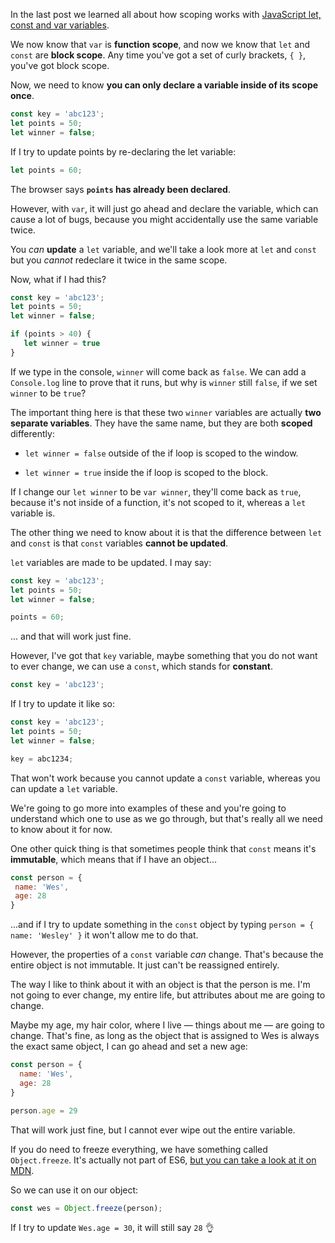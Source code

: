 In the last post we learned all about how scoping works with [JavaScript let, const and var variables](http://wesbos.com/javascript-scoping/).

We now know that `var` is **function scope**, and now we know that `let` and `const` are **block scope**. Any time you've got a set of curly brackets, `{ }`, you've got block scope.

Now, we need to know **you can only declare a variable inside of its scope once**.

```js
const key = 'abc123';
let points = 50;
let winner = false;
```

If I try to update points by re-declaring the let variable:

```js
let points = 60;
```

The browser says **`points` has already been declared**.

However, with `var`, it will just go ahead and declare the variable, which can cause a lot of bugs, because you might accidentally use the same variable twice.

You _can_ **update** a `let` variable, and we'll take a look more at `let` and `const` but you _cannot_ redeclare it twice in the same scope.

Now, what if I had this?

```js
const key = 'abc123';
let points = 50;
let winner = false;

if (points > 40) {
   let winner = true
}
```

If we type in the console, `winner` will come back as `false`. We can add a `Console.log` line to prove that it runs, but why is `winner` still `false`, if we set `winner` to be `true`?

The important thing here is that these two `winner` variables are actually **two separate variables**. They have the same name, but they are both **scoped** differently:

-   `let winner = false` outside of the if loop is scoped to the window.
    
-   `let winner = true` inside the if loop is scoped to the block.
    

If I change our `let winner` to be `var winner`, they'll come back as `true`, because it's not inside of a function, it's not scoped to it, whereas a `let` variable is.

The other thing we need to know about it is that the difference between `let` and `const` is that `const` variables **cannot be updated**.

`let` variables are made to be updated. I may say:

```js
const key = 'abc123';
let points = 50;
let winner = false;

points = 60;
```

... and that will work just fine.

However, I've got that `key` variable, maybe something that you do not want to ever change, we can use a `const`, which stands for **constant**.

```js
const key = 'abc123';
```

If I try to update it like so:

```js
const key = 'abc123';
let points = 50;
let winner = false;

key = abc1234;
```

That won't work because you cannot update a `const` variable, whereas you can update a `let` variable.

We're going to go more into examples of these and you're going to understand which one to use as we go through, but that's really all we need to know about it for now.

One other quick thing is that sometimes people think that `const` means it's **immutable**, which means that if I have an object...

```js
const person = {
 name: 'Wes',
 age: 28
}
```

...and if I try to update something in the `const` object by typing `person = { name: 'Wesley' }` it won't allow me to do that.

However, the properties of a `const` variable *can* change. That's because the entire object is not immutable. It just can't be reassigned entirely.

The way I like to think about it with an object is that the person is me. I'm not going to ever change, my entire life, but attributes about me are going to change.

Maybe my age, my hair color, where I live — things about me — are going to change. That's fine, as long as the object that is assigned to Wes is always the exact same object, I can go ahead and set a new age:

```js
const person = {
  name: 'Wes',
  age: 28
}

person.age = 29
```

That will work just fine, but I cannot ever wipe out the entire variable.

If you do need to freeze everything, we have something called `Object.freeze`. It's actually not part of ES6, [but you can take a look at it on MDN](https://developer.mozilla.org/en/docs/Web/JavaScript/Reference/Global_Objects/Object/freeze).

So we can use it on our object:

```js
const wes = Object.freeze(person);
```

If I try to update `Wes.age = 30`, it will still say `28` 👌
